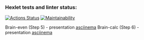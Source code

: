 ### Hexlet tests and linter status:
[![Actions Status](https://github.com/volkov-timofey/python-project-49/workflows/hexlet-check/badge.svg)](https://github.com/volkov-timofey/python-project-49/actions)
[![Maintainability](https://api.codeclimate.com/v1/badges/a99a88d28ad37a79dbf6/maintainability)](https://codeclimate.com/github/volkov-timofey/python-project-49/maintainability)

Brain-even (Step 5) - presentation [asciinema](https://asciinema.org/a/QIU7LvvlH6rnS855Z00wljgAp?t=36)
Brain-calc (Step 6) - presentation [asciinema](https://asciinema.org/a/nzoOcuYTgL4NZTroig00LjYBC?t=1:24)

